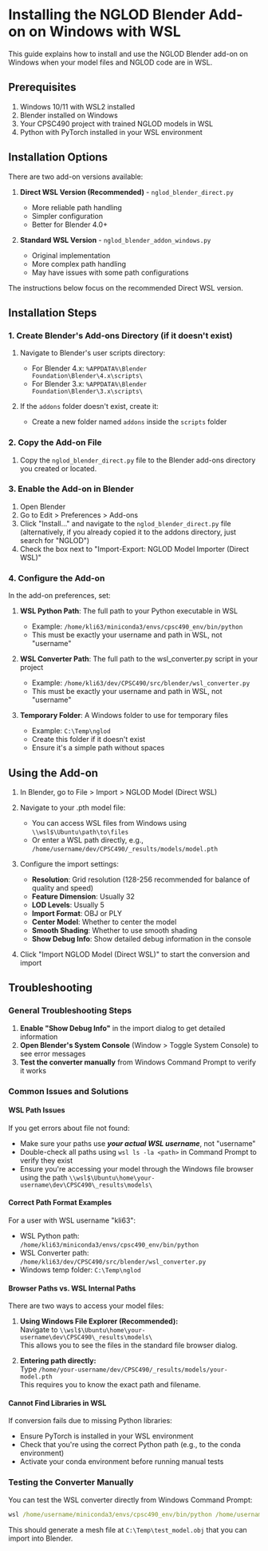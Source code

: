 # Installing the NGLOD Blender Add-on on Windows with WSL

This guide explains how to install and use the NGLOD Blender add-on on Windows when your model files and NGLOD code are in WSL.

## Prerequisites

1. Windows 10/11 with WSL2 installed
2. Blender installed on Windows
3. Your CPSC490 project with trained NGLOD models in WSL
4. Python with PyTorch installed in your WSL environment

## Installation Options

There are two add-on versions available:

1. **Direct WSL Version (Recommended)** - `nglod_blender_direct.py`
   - More reliable path handling
   - Simpler configuration
   - Better for Blender 4.0+

2. **Standard WSL Version** - `nglod_blender_addon_windows.py`
   - Original implementation
   - More complex path handling
   - May have issues with some path configurations

The instructions below focus on the recommended Direct WSL version.

## Installation Steps

### 1. Create Blender's Add-ons Directory (if it doesn't exist)

1. Navigate to Blender's user scripts directory:
   - For Blender 4.x: `%APPDATA%\Blender Foundation\Blender\4.x\scripts\`
   - For Blender 3.x: `%APPDATA%\Blender Foundation\Blender\3.x\scripts\`

2. If the `addons` folder doesn't exist, create it:
   - Create a new folder named `addons` inside the `scripts` folder

### 2. Copy the Add-on File

1. Copy the `nglod_blender_direct.py` file to the Blender add-ons directory you created or located.

### 3. Enable the Add-on in Blender

1. Open Blender
2. Go to Edit > Preferences > Add-ons
3. Click "Install..." and navigate to the `nglod_blender_direct.py` file (alternatively, if you already copied it to the addons directory, just search for "NGLOD")
4. Check the box next to "Import-Export: NGLOD Model Importer (Direct WSL)"

### 4. Configure the Add-on

In the add-on preferences, set:

1. **WSL Python Path**: The full path to your Python executable in WSL
   - Example: `/home/kli63/miniconda3/envs/cpsc490_env/bin/python`
   - This must be exactly your username and path in WSL, not "username"

2. **WSL Converter Path**: The full path to the wsl_converter.py script in your project
   - Example: `/home/kli63/dev/CPSC490/src/blender/wsl_converter.py`
   - This must be exactly your username and path in WSL, not "username"

3. **Temporary Folder**: A Windows folder to use for temporary files
   - Example: `C:\Temp\nglod`
   - Create this folder if it doesn't exist
   - Ensure it's a simple path without spaces

## Using the Add-on

1. In Blender, go to File > Import > NGLOD Model (Direct WSL)

2. Navigate to your .pth model file:
   - You can access WSL files from Windows using `\\wsl$\Ubuntu\path\to\files`
   - Or enter a WSL path directly, e.g., `/home/username/dev/CPSC490/_results/models/model.pth`

3. Configure the import settings:
   - **Resolution**: Grid resolution (128-256 recommended for balance of quality and speed)
   - **Feature Dimension**: Usually 32
   - **LOD Levels**: Usually 5
   - **Import Format**: OBJ or PLY
   - **Center Model**: Whether to center the model
   - **Smooth Shading**: Whether to use smooth shading
   - **Show Debug Info**: Show detailed debug information in the console

4. Click "Import NGLOD Model (Direct WSL)" to start the conversion and import

## Troubleshooting

### General Troubleshooting Steps

1. **Enable "Show Debug Info"** in the import dialog to get detailed information
2. **Open Blender's System Console** (Window > Toggle System Console) to see error messages
3. **Test the converter manually** from Windows Command Prompt to verify it works

### Common Issues and Solutions

#### WSL Path Issues

If you get errors about file not found:
- Make sure your paths use ***your actual WSL username***, not "username"
- Double-check all paths using `wsl ls -la <path>` in Command Prompt to verify they exist
- Ensure you're accessing your model through the Windows file browser using the path `\\wsl$\Ubuntu\home\your-username\dev\CPSC490\_results\models\`

#### Correct Path Format Examples

For a user with WSL username "kli63":
- WSL Python path: `/home/kli63/miniconda3/envs/cpsc490_env/bin/python`
- WSL Converter path: `/home/kli63/dev/CPSC490/src/blender/wsl_converter.py`
- Windows temp folder: `C:\Temp\nglod`

#### Browser Paths vs. WSL Internal Paths

There are two ways to access your model files:

1. **Using Windows File Explorer (Recommended):**  
   Navigate to `\\wsl$\Ubuntu\home\your-username\dev\CPSC490\_results\models\`  
   This allows you to see the files in the standard file browser dialog.

2. **Entering path directly:**  
   Type `/home/your-username/dev/CPSC490/_results/models/your-model.pth`  
   This requires you to know the exact path and filename.

#### Cannot Find Libraries in WSL

If conversion fails due to missing Python libraries:
- Ensure PyTorch is installed in your WSL environment
- Check that you're using the correct Python path (e.g., to the conda environment)
- Activate your conda environment before running manual tests

### Testing the Converter Manually

You can test the WSL converter directly from Windows Command Prompt:

```cmd
wsl /home/username/miniconda3/envs/cpsc490_env/bin/python /home/username/dev/CPSC490/src/blender/wsl_converter.py --model /home/username/dev/CPSC490/_results/models/dino_nugget.pth --output /mnt/c/Temp/test_model.obj --resolution 128
```

This should generate a mesh file at `C:\Temp\test_model.obj` that you can import into Blender.